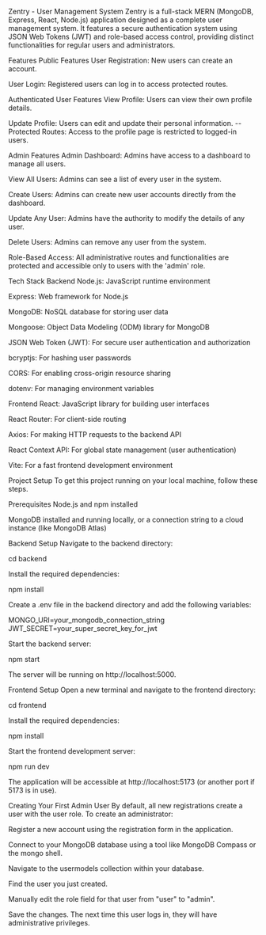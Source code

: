 Zentry - User Management System
Zentry is a full-stack MERN (MongoDB, Express, React, Node.js) application designed as a complete user management system. It features a secure authentication system using JSON Web Tokens (JWT) and role-based access control, providing distinct functionalities for regular users and administrators.

Features
Public Features
User Registration: New users can create an account.

User Login: Registered users can log in to access protected routes.

Authenticated User Features
View Profile: Users can view their own profile details.

Update Profile: Users can edit and update their personal information.
--   Protected Routes: Access to the profile page is restricted to logged-in users.

Admin Features
Admin Dashboard: Admins have access to a dashboard to manage all users.

View All Users: Admins can see a list of every user in the system.

Create Users: Admins can create new user accounts directly from the dashboard.

Update Any User: Admins have the authority to modify the details of any user.

Delete Users: Admins can remove any user from the system.

Role-Based Access: All administrative routes and functionalities are protected and accessible only to users with the 'admin' role.

Tech Stack
Backend
Node.js: JavaScript runtime environment

Express: Web framework for Node.js

MongoDB: NoSQL database for storing user data

Mongoose: Object Data Modeling (ODM) library for MongoDB

JSON Web Token (JWT): For secure user authentication and authorization

bcryptjs: For hashing user passwords

CORS: For enabling cross-origin resource sharing

dotenv: For managing environment variables

Frontend
React: JavaScript library for building user interfaces

React Router: For client-side routing

Axios: For making HTTP requests to the backend API

React Context API: For global state management (user authentication)

Vite: For a fast frontend development environment

Project Setup
To get this project running on your local machine, follow these steps.

Prerequisites
Node.js and npm installed

MongoDB installed and running locally, or a connection string to a cloud instance (like MongoDB Atlas)

Backend Setup
Navigate to the backend directory:

cd backend

Install the required dependencies:

npm install

Create a .env file in the backend directory and add the following variables:

MONGO_URI=your_mongodb_connection_string
JWT_SECRET=your_super_secret_key_for_jwt

Start the backend server:

npm start

The server will be running on http://localhost:5000.

Frontend Setup
Open a new terminal and navigate to the frontend directory:

cd frontend

Install the required dependencies:

npm install

Start the frontend development server:

npm run dev

The application will be accessible at http://localhost:5173 (or another port if 5173 is in use).

Creating Your First Admin User
By default, all new registrations create a user with the user role. To create an administrator:

Register a new account using the registration form in the application.

Connect to your MongoDB database using a tool like MongoDB Compass or the mongo shell.

Navigate to the usermodels collection within your database.

Find the user you just created.

Manually edit the role field for that user from "user" to "admin".

Save the changes. The next time this user logs in, they will have administrative privileges.
